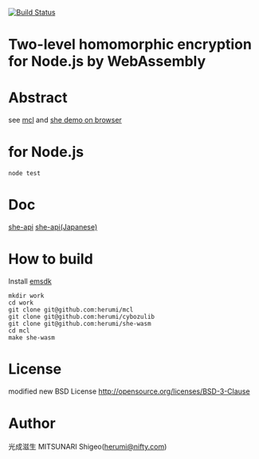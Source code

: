 [![Build Status](https://travis-ci.org/herumi/she-wasm.png)](https://travis-ci.org/herumi/she-wasm)
# Two-level homomorphic encryption for Node.js by WebAssembly

# Abstract

see [mcl](https://github.com/herumi/mcl) and [she demo on browser](https://herumi.github.io/she-wasm/she-demo.html)

# for Node.js

```
node test
```

# Doc
[she-api](https://github.com/herumi/mcl/blob/master/misc/she/she-api.md)
[she-api(Japanese)](https://github.com/herumi/mcl/blob/master/misc/she/she-api-ja.md)

# How to build
Install [emsdk](https://github.com/juj/emsdk.git)

```
mkdir work
cd work
git clone git@github.com:herumi/mcl
git clone git@github.com:herumi/cybozulib
git clone git@github.com:herumi/she-wasm
cd mcl
make she-wasm
```

# License

modified new BSD License
http://opensource.org/licenses/BSD-3-Clause

# Author

光成滋生 MITSUNARI Shigeo(herumi@nifty.com)
